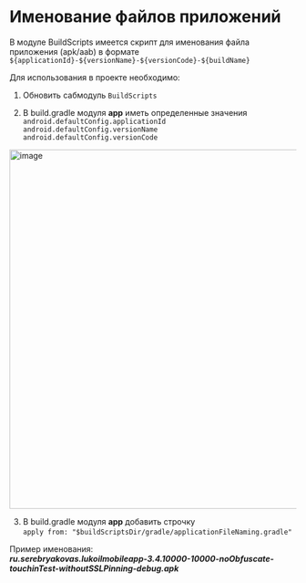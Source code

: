 # Именование файлов приложений

В модуле BuildScripts имеется скрипт для именования файла приложения (apk/aab) в формате  
`${applicationId}-${versionName}-${versionCode}-${buildName}`

Для использования в проекте необходимо:

1) Обновить сабмодуль `BuildScripts`

2) В build.gradle модуля **app** иметь определенные значения  
`android.defaultConfig.applicationId`  
`android.defaultConfig.versionName`  
`android.defaultConfig.versionCode`  

<img width="630" alt="image" src="https://user-images.githubusercontent.com/25684167/73743031-b953db80-475e-11ea-9e43-0ba85c9a83cf.png">

3) В build.gradle модуля **app** добавить строчку  
`apply from: "$buildScriptsDir/gradle/applicationFileNaming.gradle"`

Пример именования:  
***ru.serebryakovas.lukoilmobileapp-3.4.10000-10000-noObfuscate-touchinTest-withoutSSLPinning-debug.apk***

